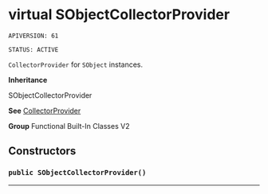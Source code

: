 # virtual SObjectCollectorProvider

`APIVERSION: 61`

`STATUS: ACTIVE`

`CollectorProvider` for `SObject` instances.


**Inheritance**

SObjectCollectorProvider


**See** [CollectorProvider](CollectorProvider)


**Group** Functional Built-In Classes V2

## Constructors
### `public SObjectCollectorProvider()`
---
